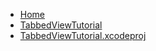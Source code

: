 <!-- docs/_sidebar.md -->
- [Home](/)
- [TabbedViewTutorial](devassistDocs/docs/Tutorials/TabbedViewTutorial/TabbedViewTutorial/)
- [TabbedViewTutorial.xcodeproj](devassistDocs/docs/Tutorials/TabbedViewTutorial/TabbedViewTutorial.xcodeproj/)